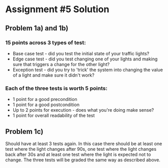 # Assignment #5 Solution

## Problem 1a) and 1b)
### 15 points across 3 types of test:
* Base case test - did you test the initial state of your traffic lights?
* Edge case test - did you test changing one of your lights and making sure that triggers a change for the other light?
* Exception test - did you try to 'trick' the system into changing the value of a light and make sure it didn't work?

### Each of the three tests is worth 5 points:
* 1 point for a good precondition
* 1 point for a good postcondition
* Up to 2 points for execution - does what you're doing make sense?
* 1 point for overall readability of the test

## Problem 1c)
Should have at least 3 tests again. In this case there should be at least one test where the light changes after 90s, one test where the light changes back after 30s and at least one test where the light is expected not to change. The three tests will be graded the same way as described above.
